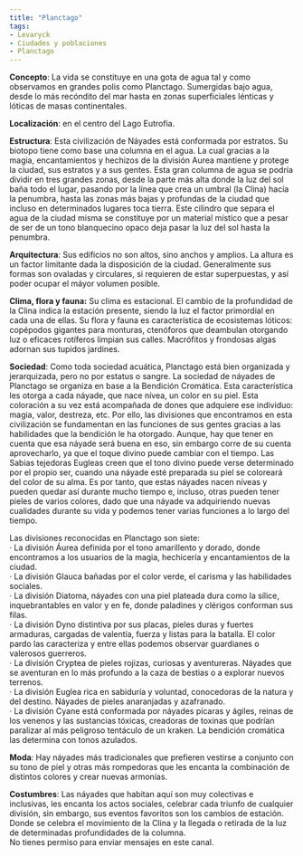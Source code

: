 ```yaml
---
title: "Planctago"
tags:
- Levaryck
- Ciudades y poblaciones
- Planctago
---
```


**Concepto**: La vida se constituye en una gota de agua tal y como observamos en grandes polis como Planctago. Sumergidas bajo agua, desde lo más recóndito del mar hasta en zonas superficiales lénticas y lóticas de masas continentales.

  
**Localización**: en el centro del Lago Eutrofia.

  
**Estructura**: Esta civilización de Náyades está conformada por estratos. Su biotopo tiene como base una columna en el agua. La cual gracias a la magia, encantamientos y hechizos de la división Aurea mantiene y protege la ciudad, sus estratos y a sus gentes. Esta gran columna de agua se podría dividir en tres grandes zonas, desde la parte más alta donde la luz del sol baña todo el lugar, pasando por la línea que crea un umbral (la Clina) hacía la penumbra, hasta las zonas más bajas y profundas de la ciudad que incluso en determinados lugares toca tierra. Este cilindro que separa el agua de la ciudad misma se constituye por un material místico que a pesar de ser de un tono blanquecino opaco deja pasar la luz del sol hasta la penumbra.

  
**Arquitectura**: Sus edificios no son altos, sino anchos y amplios. La altura es un factor limitante dada la disposición de la ciudad. Generalmente sus formas son ovaladas y circulares, si requieren de estar superpuestas, y así poder ocupar el máyor volumen posible.

  
**Clima, flora y fauna:** Su clima es estacional. El cambio de la profundidad de la Clina indica la estación presente, siendo la luz el factor primordial en cada una de ellas. Su flora y fauna es característica de ecosistemas lóticos: copépodos gigantes para monturas, ctenóforos que deambulan otorgando luz o eficaces rotíferos limpian sus calles. Macrófitos y frondosas algas adornan sus tupidos jardines.

  
**Sociedad**: Como toda sociedad acuática, Planctago está bien organizada y jerarquizada, pero no por estatus o sangre. La sociedad de náyades de Planctago se organiza en base a la Bendición Cromática. Esta característica les otorga a cada náyade, que nace nívea, un color en su piel. Esta coloración a su vez está acompañada de dones que adquiere ese individuo: magia, valor, destreza, etc. Por ello, las divisiones que encontramos en esta civilización se fundamentan en las funciones de sus gentes gracias a las habilidades que la bendición le ha otorgado. Aunque, hay que tener en cuenta que esa náyade será buena en eso, sin embargo corre de su cuenta aprovecharlo, ya que el toque divino puede cambiar con el tiempo. Las Sabias tejedoras Eugleas creen que el tono divino puede verse determinado por el propio ser, cuando una náyade esté preparada su piel se coloreará del color de su alma. Es por tanto, que estas náyades nacen níveas y pueden quedar así durante mucho tiempo e, incluso, otras pueden tener pieles de varios colores, dado que una náyade va adquiriendo nuevas cualidades durante su vida y podemos tener varias funciones a lo largo del tiempo.  
  
Las divisiones reconocidas en Planctago son siete:  
· La división Áurea definida por el tono amarillento y dorado, donde encontramos a los usuarios de la magia, hechicería y encantamientos de la ciudad.  
· La división Glauca bañadas por el color verde, el carisma y las habilidades sociales.  
· La división Diatoma, náyades con una piel plateada dura como la sílice, inquebrantables en valor y en fe, donde paladines y clérigos conforman sus filas.  
· La división Dyno distintiva por sus placas, pieles duras y fuertes armaduras, cargadas de valentía, fuerza y listas para la batalla. El color pardo las caracteriza y entre ellas podemos observar guardianes o valerosos guerreros.  
· La división Cryptea de pieles rojizas, curiosas y aventureras. Náyades que se aventuran en lo más profundo a la caza de bestias o a explorar nuevos terrenos.  
· La división Euglea rica en sabiduría y voluntad, conocedoras de la natura y del destino. Náyades de pieles anaranjadas y azafranado.  
· La división Cyane está conformada por náyades pícaras y ágiles, reinas de los venenos y las sustancias tóxicas, creadoras de toxinas que podrían paralizar al más peligroso tentáculo de un kraken. La bendición cromática las determina con tonos azulados.  

**Moda**: Hay náyades más tradicionales que prefieren vestirse a conjunto con su tono de piel y otras más rompedoras que les encanta la combinación de distintos colores y crear nuevas armonías.  

**Costumbres**: Las náyades que habitan aquí son muy colectivas e inclusivas, les encanta los actos sociales, celebrar cada triunfo de cualquier división, sin embargo, sus eventos favoritos son los cambios de estación. Donde se celebra el movimiento de la Clina y la llegada o retirada de la luz de determinadas profundidades de la columna.  
No tienes permiso para enviar mensajes en este canal.